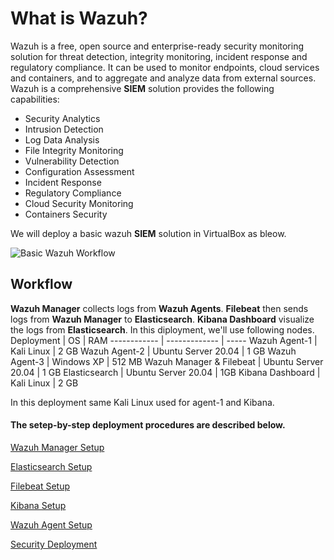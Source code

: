 # What is Wazuh?
Wazuh is a free, open source and enterprise-ready security monitoring solution for threat detection, integrity monitoring, incident response and regulatory compliance. It can be used to monitor endpoints, cloud services and containers, and to aggregate and analyze data from external sources. Wazuh is a comprehensive **SIEM** solution provides the following capabilities:
* Security Analytics
* Intrusion Detection
* Log Data Analysis
* File Integrity Monitoring
* Vulnerability Detection
* Configuration Assessment
* Incident Response
* Regulatory Compliance
* Cloud Security Monitoring
* Containers Security

We will deploy a basic wazuh **SIEM** solution in VirtualBox as bleow.

![Basic Wazuh Workflow](https://github.com/mriazx/wazuh-setup/blob/main/basic-wazuh-workflow.png)

## Workflow
**Wazuh Manager** collects logs from **Wazuh Agents**. **Filebeat** then sends logs from **Wazuh Manager** to **Elasticsearch**. **Kibana Dashboard** visualize the logs from **Elasticsearch**. In this diployment, we'll use following nodes.
Deployment | OS | RAM
------------ | ------------- | -----
Wazuh Agent-1 | Kali Linux | 2 GB
Wazuh Agent-2 | Ubuntu Server 20.04 | 1 GB
Wazuh Agent-3 | Windows XP | 512 MB
Wazuh Manager & Filebeat | Ubuntu Server 20.04 | 1 GB
Elasticsearch | Ubuntu Server 20.04 | 1GB
Kibana Dashboard | Kali Linux | 2 GB

In this deployment same Kali Linux used for agent-1 and Kibana.

#### The setep-by-step deployment procedures are described below.
[Wazuh Manager Setup](https://github.com/mriazx/wazuh-setup/blob/main/wazuh-manager-setup.md)

[Elasticsearch Setup](https://github.com/mriazx/wazuh-setup/blob/main/elasticsearch-setup.md)

[Filebeat Setup](https://github.com/mriazx/wazuh-setup/blob/main/filebeat-setup.md)

[Kibana Setup](https://github.com/mriazx/wazuh-setup/blob/main/kibana-setup.md)

[Wazuh Agent Setup]()

[Security Deployment]()
